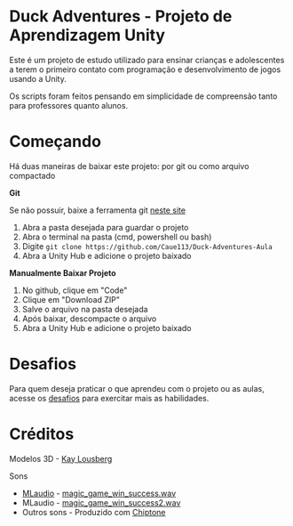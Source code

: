 # Duck Adventures - Projeto de Aprendizagem Unity

Este é um projeto de estudo utilizado para ensinar crianças e adolescentes a terem o primeiro contato com programação e desenvolvimento de jogos usando a Unity.

Os scripts foram feitos pensando em simplicidade de compreensão tanto para professores quanto alunos.

# Começando

Há duas maneiras de baixar este projeto: por git ou como arquivo compactado

**Git**

Se não possuir, baixe a ferramenta git [neste site](https://git-scm.com/)

1. Abra a pasta desejada para guardar o projeto
2. Abra o terminal na pasta (cmd, powershell ou bash)
3. Digite ``git clone https://github.com/Caue113/Duck-Adventures-Aula``
4. Abra a Unity Hub e adicione o projeto baixado

**Manualmente Baixar Projeto**

1. No github, clique em "Code"
2. Clique em "Download ZIP"
3. Salve o arquivo na pasta desejada
4. Após baixar, descompacte o arquivo
5. Abra a Unity Hub e adicione o projeto baixado

# Desafios

Para quem deseja praticar o que aprendeu com o projeto ou as aulas, acesse os [desafios](./desafios.md) para exercitar mais as habilidades.

# Créditos

Modelos 3D - [Kay Lousberg](https://kaylousberg.itch.io/)

Sons 

- [MLaudio](https://freesound.org/people/MLaudio/) - [magic_game_win_success.wav](https://freesound.org/people/MLaudio/sounds/615099/)
- MLaudio - [magic_game_win_success2.wav](https://freesound.org/people/MLaudio/sounds/615100/)
- Outros sons - Produzido com [Chiptone](https://sfbgames.itch.io/chiptone)